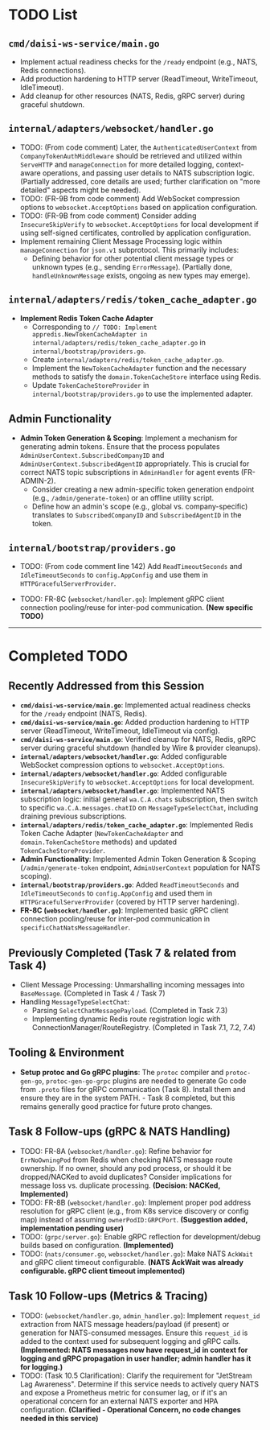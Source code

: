 # TODO List

## `cmd/daisi-ws-service/main.go`
- Implement actual readiness checks for the `/ready` endpoint (e.g., NATS, Redis connections).
- Add production hardening to HTTP server (ReadTimeout, WriteTimeout, IdleTimeout).
- Add cleanup for other resources (NATS, Redis, gRPC server) during graceful shutdown.

## `internal/adapters/websocket/handler.go`
- TODO: (From code comment) Later, the `AuthenticatedUserContext` from `CompanyTokenAuthMiddleware` should be retrieved and utilized within `ServeHTTP` and `manageConnection` for more detailed logging, context-aware operations, and passing user details to NATS subscription logic. (Partially addressed, core details are used; further clarification on "more detailed" aspects might be needed).
- TODO: (FR-9B from code comment) Add WebSocket compression options to `websocket.AcceptOptions` based on application configuration.
- TODO: (FR-9B from code comment) Consider adding `InsecureSkipVerify` to `websocket.AcceptOptions` for local development if using self-signed certificates, controlled by application configuration.
- Implement remaining Client Message Processing logic within `manageConnection` for `json.v1` subprotocol. This primarily includes:
    - Defining behavior for other potential client message types or unknown types (e.g., sending `ErrorMessage`). (Partially done, `handleUnknownMessage` exists, ongoing as new types may emerge).

## `internal/adapters/redis/token_cache_adapter.go`
- **Implement Redis Token Cache Adapter**
  - Corresponding to `// TODO: Implement appredis.NewTokenCacheAdapter in internal/adapters/redis/token_cache_adapter.go` in `internal/bootstrap/providers.go`.
  - Create `internal/adapters/redis/token_cache_adapter.go`.
  - Implement the `NewTokenCacheAdapter` function and the necessary methods to satisfy the `domain.TokenCacheStore` interface using Redis.
  - Update `TokenCacheStoreProvider` in `internal/bootstrap/providers.go` to use the implemented adapter.

## Admin Functionality
- **Admin Token Generation & Scoping**: Implement a mechanism for generating admin tokens. Ensure that the process populates `AdminUserContext.SubscribedCompanyID` and `AdminUserContext.SubscribedAgentID` appropriately. This is crucial for correct NATS topic subscriptions in `AdminHandler` for agent events (FR-ADMIN-2).
  - Consider creating a new admin-specific token generation endpoint (e.g., `/admin/generate-token`) or an offline utility script.
  - Define how an admin's scope (e.g., global vs. company-specific) translates to `SubscribedCompanyID` and `SubscribedAgentID` in the token.

## `internal/bootstrap/providers.go`
- TODO: (From code comment line 142) Add `ReadTimeoutSeconds` and `IdleTimeoutSeconds` to `config.AppConfig` and use them in `HTTPGracefulServerProvider`.

- TODO: FR-8C (`websocket/handler.go`): Implement gRPC client connection pooling/reuse for inter-pod communication. **(New specific TODO)**

--- 

# Completed TODO

## Recently Addressed from this Session
- **`cmd/daisi-ws-service/main.go`**: Implemented actual readiness checks for the `/ready` endpoint (NATS, Redis).
- **`cmd/daisi-ws-service/main.go`**: Added production hardening to HTTP server (ReadTimeout, WriteTimeout, IdleTimeout via config).
- **`cmd/daisi-ws-service/main.go`**: Verified cleanup for NATS, Redis, gRPC server during graceful shutdown (handled by Wire & provider cleanups).
- **`internal/adapters/websocket/handler.go`**: Added configurable WebSocket compression options to `websocket.AcceptOptions`.
- **`internal/adapters/websocket/handler.go`**: Added configurable `InsecureSkipVerify` to `websocket.AcceptOptions` for local development.
- **`internal/adapters/websocket/handler.go`**: Implemented NATS subscription logic: initial general `wa.C.A.chats` subscription, then switch to specific `wa.C.A.messages.chatID` on `MessageTypeSelectChat`, including draining previous subscriptions.
- **`internal/adapters/redis/token_cache_adapter.go`**: Implemented Redis Token Cache Adapter (`NewTokenCacheAdapter` and `domain.TokenCacheStore` methods) and updated `TokenCacheStoreProvider`.
- **Admin Functionality**: Implemented Admin Token Generation & Scoping (`/admin/generate-token` endpoint, `AdminUserContext` population for NATS scoping).
- **`internal/bootstrap/providers.go`**: Added `ReadTimeoutSeconds` and `IdleTimeoutSeconds` to `config.AppConfig` and used them in `HTTPGracefulServerProvider` (covered by HTTP server hardening).
- **FR-8C (`websocket/handler.go`)**: Implemented basic gRPC client connection pooling/reuse for inter-pod communication in `specificChatNatsMessageHandler`.

## Previously Completed (Task 7 & related from Task 4)
- Client Message Processing: Unmarshalling incoming messages into `BaseMessage`. (Completed in Task 4 / Task 7)
- Handling `MessageTypeSelectChat`:
    - Parsing `SelectChatMessagePayload`. (Completed in Task 7.3)
    - Implementing dynamic Redis route registration logic with ConnectionManager/RouteRegistry. (Completed in Task 7.1, 7.2, 7.4)

## Tooling & Environment
- **Setup protoc and Go gRPC plugins**: The `protoc` compiler and `protoc-gen-go`, `protoc-gen-go-grpc` plugins are needed to generate Go code from `.proto` files for gRPC communication (Task 8). Install them and ensure they are in the system PATH. - Task 8 completed, but this remains generally good practice for future proto changes.

## Task 8 Follow-ups (gRPC & NATS Handling)
- TODO: FR-8A (`websocket/handler.go`): Refine behavior for `ErrNoOwningPod` from Redis when checking NATS message route ownership. If no owner, should any pod process, or should it be dropped/NACKed to avoid duplicates? Consider implications for message loss vs. duplicate processing. **(Decision: NACKed, Implemented)**
- TODO: FR-8B (`websocket/handler.go`): Implement proper pod address resolution for gRPC client (e.g., from K8s service discovery or config map) instead of assuming `ownerPodID:GRPCPort`. **(Suggestion added, implementation pending user)**
- TODO: (`grpc/server.go`): Enable gRPC reflection for development/debug builds based on configuration. **(Implemented)**
- TODO: (`nats/consumer.go`, `websocket/handler.go`): Make NATS `AckWait` and gRPC client timeout configurable. **(NATS AckWait was already configurable. gRPC client timeout implemented)**

## Task 10 Follow-ups (Metrics & Tracing)
- TODO: (`websocket/handler.go`, `admin_handler.go`): Implement `request_id` extraction from NATS message headers/payload (if present) or generation for NATS-consumed messages. Ensure this `request_id` is added to the context used for subsequent logging and gRPC calls. **(Implemented: NATS messages now have request_id in context for logging and gRPC propagation in user handler; admin handler has it for logging.)**
- TODO: (Task 10.5 Clarification): Clarify the requirement for "JetStream Lag Awareness". Determine if this service needs to actively query NATS and expose a Prometheus metric for consumer lag, or if it's an operational concern for an external NATS exporter and HPA configuration. **(Clarified - Operational Concern, no code changes needed in this service)**